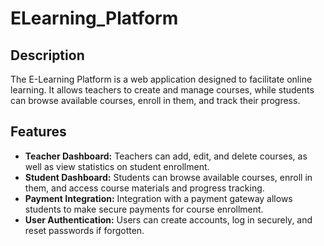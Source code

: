 # ELearning_Platform

## Description

The E-Learning Platform is a web application designed to facilitate online learning. It allows teachers to create and manage courses, while students can browse available courses, enroll in them, and track their progress.

## Features

- **Teacher Dashboard:** Teachers can add, edit, and delete courses, as well as view statistics on student enrollment.
- **Student Dashboard:** Students can browse available courses, enroll in them, and access course materials and progress tracking.
- **Payment Integration:** Integration with a payment gateway allows students to make secure payments for course enrollment.
- **User Authentication:** Users can create accounts, log in securely, and reset passwords if forgotten.

